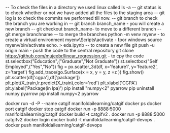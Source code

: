 -- To check the files in a directory we used linux called ls -a
-- git status is to check whether or not we have added all the files to the staging area
-- git log is to check the commits we performed till now.
-- git branch to check the branch you are working in
-- git branch branch_name - you will create a new branch
-- git checkout branch_name- to move to a different branch
-- git merge branchname -- to merge the branches
python -m venv myenv - to create a virtual environment
myenv\Scripts\activate - fpor windows
source myenv/bin/activate
echo. > eda.ipynb -- to creata a new file
git push -u origin main - push the code to the central repository
 git clone https://github.com/mujeebr/linear_regression.git - to cpy the code
st.selectbox("Education",("Graduate","Not Graduate"))
st.selectbox("Self Employed",("Yes","No"))
fig = px.scatter_3d(df, x='feature1', y='feature2', z='target')
fig.add_trace(go.Surface(x = x, y = y, z =z ))
fig.show()
plt.scatter(df['cgpa'],df['package'])
plt.plot(X_train,lr.predict(X_train),color='red')
plt.xlabel('CGPA')
plt.ylabel('Package(in lpa)')
pip install "numpy<2" pyarrow
pip uninstall numpy pyarrow
pip install numpy<2 pyarrow

docker run -d -P --name catgif manifoldailearning/catgif
docker ps
docker port catgif
docker stop catgif
docker run -p 8888:5000 manifoldailearning/catgif
docker build -t catgifv2 .
docker run -p 8888:5000 catgifv2
docker login
docker build -t manifoldailearning/catgif-devops .
docker push manifoldailearning/catgif-devops
